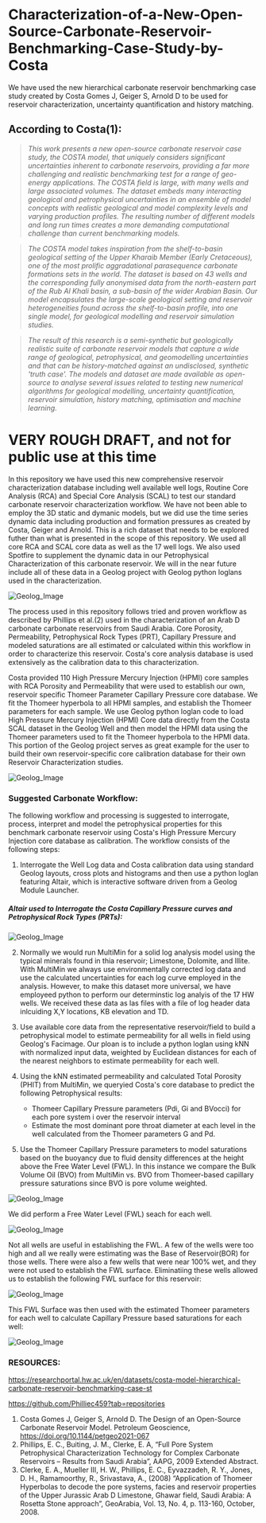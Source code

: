 # Characterization-of-a-New-Open-Source-Carbonate-Reservoir-Benchmarking-Case-Study-by-Costa
We have used the new hierarchical carbonate reservoir benchmarking case study created by Costa Gomes J, Geiger S, Arnold D to be used for reservoir characterization, uncertainty quantification and history matching. 

## According to Costa(1):
> *This work presents a new open-source carbonate reservoir case study, the COSTA model, that uniquely considers significant uncertainties inherent to carbonate reservoirs, providing a far more challenging and realistic benchmarking test for a range of geo-energy applications. The COSTA field is large, with many wells and large associated volumes. The dataset embeds many interacting geological and petrophysical uncertainties in an ensemble of model concepts with realistic geological and model complexity levels and varying production profiles. The resulting number of different models and long run times creates a more demanding computational challenge than current benchmarking models.*

> *The COSTA model takes inspiration from the shelf-to-basin geological setting of the Upper Kharaib Member (Early Cretaceous), one of the most prolific aggradational parasequence carbonate formations sets in the world. The dataset is based on 43 wells and the corresponding fully anonymised data from the north-eastern part of the Rub Al Khali basin, a sub-basin of the wider Arabian Basin. Our model encapsulates the large-scale geological setting and reservoir heterogeneities found across the shelf-to-basin profile, into one single model, for geological modelling and reservoir simulation studies.*

> *The result of this research is a semi-synthetic but geologically realistic suite of carbonate reservoir models that capture a wide range of geological, petrophysical, and geomodelling uncertainties and that can be history-matched against an undisclosed, synthetic 'truth case'. The models and dataset are made available as open-source to analyse several issues related to testing new numerical algorithms for geological modelling, uncertainty quantification, reservoir simulation, history matching, optimisation and machine learning.*

# VERY ROUGH DRAFT, and not for public use at this time

In this repository we have used this new comprehensive reservoir characterization database including well available well logs, Routine Core Analysis (RCA) and Special Core Analysis (SCAL) to test our standard carbonate reservoir characterization workflow. We have not been able to employ the 3D static and dymanic models, but we did use the time series dynamic data including production and formation pressures as created by Costa, Geiger and Arnold. This is a rich dataset that needs to be explored futher than what is presented in the scope of this repository. We used all core RCA and SCAL core data as well as the 17 well logs. We also used Spotfire to supplement the dynamic data in our Petrophysical Characterization of this carbonate reservoir. We will in the near future include all of these data in a Geolog project with Geolog python loglans used in the characterization.

![Geolog_Image](Results.png)

The process used in this repository follows tried and proven workflow as described by Phillips et al.(2) used in the characterization of an Arab D carbonate carbonate reservoirs from Saudi Arabia. Core Porosity, Permeability, Petrophysical Rock Types (PRT), Capillary Pressure and modeled saturations are all estimated or calculated within this workflow in order to characterize this reservoir. Costa's core analysis database is used extensively as the calibration data to this characterization. 

Costa provided 110 High Pressure Mercury Injection (HPMI) core samples with RCA Porosity and Permeability that were used to establish our own, reservoir specific Thomeer Parameter Capillary Pressure core database. We fit the Thomeer hyperbola to all HPMI samples, and establish the Thomeer parameters for each sample. We use Geolog python loglan code to load High Pressure Mercury Injection (HPMI) Core data directly from the Costa SCAL dataset in the Geolog Well and then model the HPMI data using the Thomeer parameters used to fit the Thomeer hyperbola to the HPMI data. This portion of the Geolog project serves as great example for the user to build their own reservoir-specific core calibration database for their own Reservoir Characterization studies. 

![Geolog_Image](Thomeer_Parameter_fitting.gif)

### Suggested Carbonate Workflow:
The following workflow and processing is suggested to interrogate, process, interpret and model the petrophysical properties for this benchmark carbonate reservoir using Costa's High Pressure Mercury Injection core database as calibration. The workflow consists of the following steps:

1) Interrogate the Well Log data and Costa calibration data using standard Geolog layouts, cross plots and histograms and then use a python loglan featuring Altair, which is interactive software driven from a Geolog Module Launcher.

##### Altair used to Interrogate the Costa Capillary Pressure curves and Petrophysical Rock Types (PRTs):
![Geolog_Image](Costa_Pc.gif)

2) Normally we would run MultiMin for a solid log analysis model using the typical minerals found in thia reservoir; Limestone, Dolomite, and Illite. With MultiMin we always use environmentally corrected log data and use the calculated uncertainties for each log curve employed in the analysis. However, to make this dataset more universal, we have employeed python to perform our determinstic log analyis of the 17 HW wells. We received these data as las files with a file of log header data inlcuiding X,Y locations, KB elevation and TD. 

3) Use available core data from the representative reservoir/field to build a petrophysical model to estimate permeability for all wells in field using Geolog's Facimage. Our ploan is to include a python loglan using kNN with normalized input data, weighted by Euclidean distances for each of the nearest neighbors to estimate permeability for each well. 

4) Using the kNN estimated permeability and calculated Total Porosity (PHIT) from MultiMin, we queryied Costa's core database to predict the following Petrophysical results:
    - Thomeer Capillary Pressure parameters (Pdi, Gi and BVocci) for each pore system i over the reservoir interval
    - Estimate the most dominant pore throat diameter at each level in the well calculated from the Thomeer parameters G and Pd. 

5) Use the Thomeer Capillary Pressure parameters to model saturations based on the buoyancy due to fluid density differences at the height above the Free Water Level (FWL). In this instance we compare the Bulk Volume Oil (BVO) from MultiMin vs. BVO from Thomeer-based capillary pressure saturations since BVO is pore volume weighted.

![Geolog_Image](Thomeer_output.png)

We did perform a Free Water Level (FWL) seach for each well. 

![Geolog_Image](fwl_search.gif)

Not all wells are useful in establishing the FWL. A few of the wells were too high and all we really were estimating was the Base of Reservoir(BOR) for those wells. There were also a few wells that were near 100% wet, and they were not used to establish the FWL surface. Eliminatiing these wells allowed us to establish the following FWL surface for this reservoir:

![Geolog_Image](FWL_Surface.png)

This FWL Surface was then used with the estimated Thomeer parameters for each well to calculate Capillary Pressure based saturations for each well:

![Geolog_Image](Thomeer_sats.png)


### RESOURCES:
https://researchportal.hw.ac.uk/en/datasets/costa-model-hierarchical-carbonate-reservoir-benchmarking-case-st

https://github.com/Philliec459?tab=repositories


1. Costa Gomes J, Geiger S, Arnold D. The Design of an Open-Source Carbonate Reservoir Model. Petroleum Geoscience, 
    https://doi.org/10.1144/petgeo2021-067
3.	Phillips, E. C., Buiting, J. M., Clerke, E. A, “Full Pore System Petrophysical Characterization Technology for Complex Carbonate Reservoirs – Results from Saudi Arabia”, AAPG, 2009 Extended Abstract.
4.	Clerke, E. A., Mueller III, H. W., Phillips, E. C., Eyvazzadeh, R. Y., Jones, D. H., Ramamoorthy, R., Srivastava, A., (2008) “Application of Thomeer Hyperbolas to decode the pore systems, facies and reservoir properties of the Upper Jurassic Arab D Limestone, Ghawar field, Saudi Arabia: A Rosetta Stone approach”, GeoArabia, Vol. 13, No. 4, p. 113-160, October, 2008. 
 
